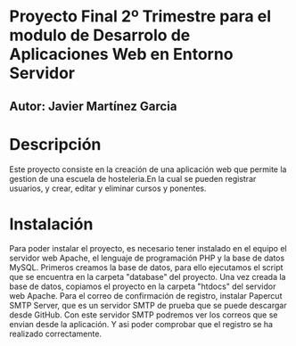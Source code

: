 # Proyecto Final 2º Trimestre para el modulo de Desarrolo de Aplicaciones Web en Entorno Servidor
## Autor: Javier Martínez Garcia

# Descripción
Este proyecto consiste en la creación de una aplicación web que permite la gestion de una escuela de hosteleria.En la cual se pueden registrar usuarios, y crear, editar y eliminar cursos y ponentes.

# Instalación
Para poder instalar el proyecto, es necesario tener instalado en el equipo el servidor web Apache, el lenguaje de programación PHP y la base de datos MySQL.
Primeros creamos la base de datos, para ello ejecutamos el script que se encuentra en la carpeta "database" del proyecto.
Una vez creada la base de datos, copiamos el proyecto en la carpeta "htdocs" del servidor web Apache.
Para el correo de confirmación de registro, instalar Papercut SMTP Server, que es un servidor SMTP de prueba que se puede descargar desde GitHub. Con este servidor SMTP podremos ver los correos que se envian desde la aplicación. Y asi poder comprobar que el registro se ha realizado correctamente.



